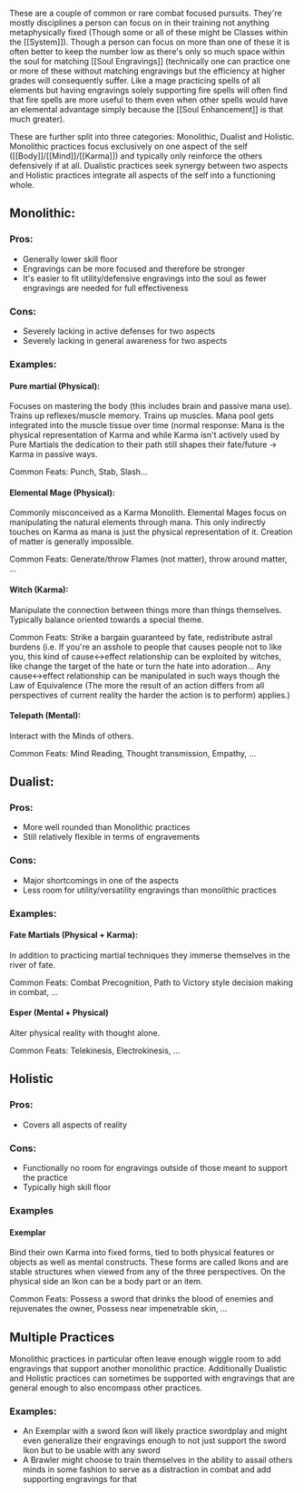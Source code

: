 These are a couple of common or rare combat focused pursuits. They're mostly disciplines a person can focus on in their training not anything metaphysically fixed (Though some or all of these might be Classes within the [[System]]). Though a person can focus on more than one of these it is often better to keep the number low as there's only so much space within the soul for matching [[Soul Engravings]] (technically one can practice one or more of these without matching engravings but the efficiency at higher grades will consequently suffer. Like a mage practicing spells of all elements but having engravings solely supporting fire spells will often find that fire spells are more useful to them even when other spells would have an elemental advantage simply because the [[Soul Enhancement]] is that much greater).

These are further split into three categories: Monolithic, Dualist and Holistic. Monolithic practices focus exclusively on one aspect of the self ([[Body]]/[[Mind]]/[[Karma]]) and typically only reinforce the others defensively if at all. Dualistic practices seek synergy between two aspects and Holistic practices integrate all aspects of the self into a functioning whole. 

## Monolithic:

### Pros:

 - Generally lower skill floor
 - Engravings can be more focused and therefore be stronger
 - It's easier to fit utility/defensive engravings into the soul as fewer engravings are needed for full effectiveness

### Cons:

 - Severely lacking in active defenses for two aspects
 - Severely lacking in general awareness for two aspects

### Examples:

#### Pure martial (Physical):

Focuses on mastering the body (this includes brain and passive mana use). Trains up reflexes/muscle memory. Trains up muscles. Mana pool gets integrated into the muscle tissue over time (normal response: Mana is the physical representation of Karma and while Karma isn't actively used by Pure Martials the dedication to their path still shapes their fate/future -> Karma in passive ways.

Common Feats: Punch, Stab, Slash...

#### Elemental Mage (Physical):

Commonly misconceived as a Karma Monolith. Elemental Mages focus on manipulating the natural elements through mana. This only indirectly touches on Karma as mana is just the physical representation of it. Creation of matter is generally impossible.

Common Feats: Generate/throw Flames (not matter), throw around matter, ...

#### Witch (Karma):

Manipulate the connection between things more than things themselves. Typically balance oriented towards a special theme.

Common Feats: Strike a bargain guaranteed by fate, redistribute astral burdens (i.e. If you're an asshole to people that causes people not to like you, this kind of cause<->effect relationship can be exploited by witches, like change the target of the hate or turn the hate into adoration... Any cause<->effect relationship can be manipulated in such ways though the Law of Equivalence (The more the result of an action differs from all perspectives of current reality the harder the action is to perform) applies.)

#### Telepath (Mental):

Interact with the Minds of others.

Common Feats: Mind Reading, Thought transmission, Empathy, ...


## Dualist:

### Pros:

 - More well rounded than Monolithic practices
 - Still relatively flexible in terms of engravements

### Cons:

 - Major shortcomings in one of the aspects
 - Less room for utility/versatility engravings than monolithic practices

### Examples:

#### Fate Martials (Physical + Karma):

In addition to practicing martial techniques they immerse themselves in the river of fate. 

Common Feats: Combat Precognition, Path to Victory style decision making in combat, ...

#### Esper (Mental + Physical)

Alter physical reality with thought alone.

Common Feats: Telekinesis, Electrokinesis, ...

## Holistic

### Pros:

 - Covers all aspects of reality
### Cons:

 - Functionally no room for engravings outside of those meant to support the practice
 - Typically high skill floor

### Examples

#### Exemplar

Bind their own Karma into fixed forms, tied to both physical features or objects as well as mental constructs. These forms are called Ikons and are stable structures when viewed from any of the three perspectives. On the physical side an Ikon can be a body part or an item.

Common Feats: Possess a sword that drinks the blood of enemies and rejuvenates the owner, Possess near impenetrable skin, ...

## Multiple Practices

Monolithic practices in particular often leave enough wiggle room to add engravings that support another monolithic practice. Additionally Dualistic and Holistic practices can sometimes be supported with engravings that are general enough to also encompass other practices.

### Examples:

- An Exemplar with a sword Ikon will likely practice swordplay and might even generalize their engravings enough to not just support the sword Ikon but to be usable with any sword
- A Brawler might choose to train themselves in the ability to assail others minds in some fashion to serve as a distraction in combat and add supporting engravings for that